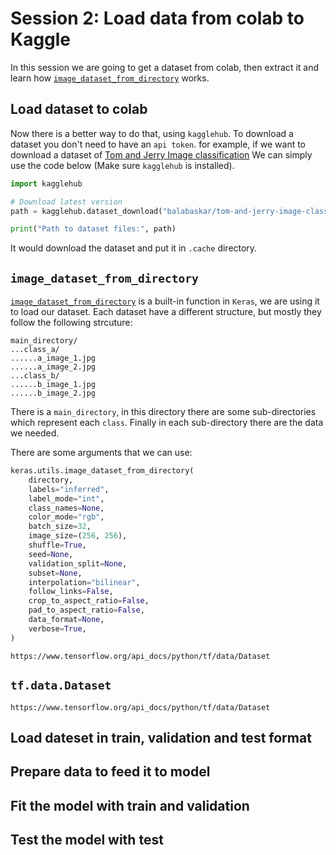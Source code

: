 # Session 2: Load data from colab to Kaggle

In this session we are going to get a dataset from
colab, then extract it and learn how [`image_dataset_from_directory`](https://keras.io/api/data_loading/image/) works.

## Load dataset to colab

Now there is a better way to do that, using `kagglehub`.
To download a dataset you don't need to have an `api token`.
for example, if we want to download a dataset of 
[Tom and Jerry Image classification](https://www.kaggle.com/datasets/balabaskar/tom-and-jerry-image-classification)
We can simply use the code below (Make sure `kagglehub` is installed).

```python
import kagglehub

# Download latest version
path = kagglehub.dataset_download("balabaskar/tom-and-jerry-image-classification")

print("Path to dataset files:", path)
```

It would download the dataset and put it in `.cache` directory.


## `image_dataset_from_directory`

[`image_dataset_from_directory`](https://keras.io/api/data_loading/image/) is a built-in function in `Keras`, we are using it to load our dataset.
Each dataset have a different structure, 
but mostly they follow the following strcuture:

```text
main_directory/
...class_a/
......a_image_1.jpg
......a_image_2.jpg
...class_b/
......b_image_1.jpg
......b_image_2.jpg
```

There is a `main_directory`, in this directory there are
some sub-directories which represent each `class`.
Finally in each sub-directory there are the data we needed.

There are some arguments that we can use:

```python
keras.utils.image_dataset_from_directory(
    directory,
    labels="inferred",
    label_mode="int",
    class_names=None,
    color_mode="rgb",
    batch_size=32,
    image_size=(256, 256),
    shuffle=True,
    seed=None,
    validation_split=None,
    subset=None,
    interpolation="bilinear",
    follow_links=False,
    crop_to_aspect_ratio=False,
    pad_to_aspect_ratio=False,
    data_format=None,
    verbose=True,
)
```

```{note}
https://www.tensorflow.org/api_docs/python/tf/data/Dataset
```

## `tf.data.Dataset`

```{note}
https://www.tensorflow.org/api_docs/python/tf/data/Dataset
```

## Load dateset in train, validation and test format

## Prepare data to feed it to model

## Fit the model with train and validation

## Test the model with test


